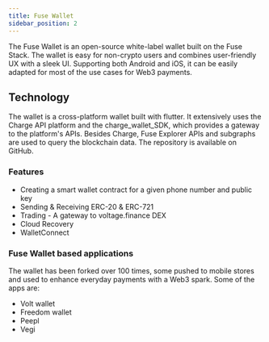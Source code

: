 ```yaml
---
title: Fuse Wallet
sidebar_position: 2
---
```


The Fuse Wallet is an open-source white-label wallet built on the Fuse Stack. The wallet is easy for non-crypto users and combines user-friendly UX with a sleek UI. Supporting both Android and iOS, it can be easily adapted for most of the use cases for Web3 payments.

## Technology

The wallet is a cross-platform wallet built with flutter. It extensively uses the Charge API platform and the charge_wallet_SDK, which provides a gateway to the platform's APIs. Besides Charge, Fuse Explorer APIs and subgraphs are used to query the blockchain data. The repository is available on GitHub.

### Features

- Creating a smart wallet contract for a given phone number and public key
- Sending & Receiving ERC-20 & ERC-721
- Trading - A gateway to voltage.finance DEX
- Cloud Recovery
- WalletConnect

### Fuse Wallet based applications

The wallet has been forked over 100 times, some pushed to mobile stores and used to enhance everyday payments with a Web3 spark. Some of the apps are:

- Volt wallet
- Freedom wallet
- Peepl
- Vegi
